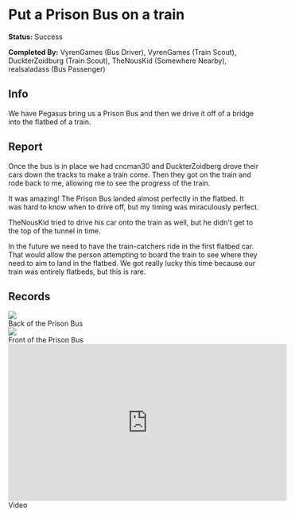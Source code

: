 # Put a Prison Bus on a train

**Status:** <span class="status success">Success</span>

**Completed By:** <span>VyrenGames</span> (Bus Driver), <span>VyrenGames</span> (Train Scout), <span>DuckterZoidburg</span> (Train Scout), <span>TheNousKid</span> (Somewhere Nearby), <span>realsaladass</span> (Bus Passenger)

## Info
We have Pegasus bring us a Prison Bus and then we drive it off of a bridge into the flatbed of a train. 

## Report
Once the bus is in place we had <span>cncman30</span> and <span>DuckterZoidberg</span> drove their cars down the tracks to make a train come. Then they got on the train and rode back to me, allowing me to see the progress of the train. 

It was amazing! The Prison Bus landed almost perfectly in the flatbed. It was hard to know when to drive off, but my timing was miraculously perfect. 

<span>TheNousKid</span> tried to drive his car onto the train as well, but he didn't get to the top of the tunnel in time. 

In the future we need to have the train-catchers ride in the first flatbed car. That would allow the person attempting to board the train to see where they need to aim to land in the flatbed. We got really lucky this time because our train was entirely flatbeds, but this is rare. 

## Records

<div class="img">
  <a target="_blank" href="https://socialclub.rockstargames.com/member/vyren11/games/gtav/snapmatic/mostrecent/photo/HIlWp1v0UUyff42UfJtMPA">
    <img src="https://prod.hosted.cloud.rockstargames.com/ugc/gta5photo/HIlWp1v0UUyff42UfJtMPA_0_0.jpg">
  </a>
  <div class="desc">Back of the Prison Bus</div>
</div>

<div class="img">
  <a target="_blank" href="https://socialclub.rockstargames.com/member/vyren11/games/gtav/snapmatic/mostrecent/photo/5eTRMf4QoESjPArwOoIG3A">
    <img src="https://prod.hosted.cloud.rockstargames.com/ugc/gta5photo/5eTRMf4QoESjPArwOoIG3A_0_0.jpg">
  </a>
  <div class="desc">Front of the Prison Bus</div>
</div>

<div class="video">
<iframe width="560" height="315" src="https://www.youtube.com/embed/THJwrx79tPk" frameborder="0" allowfullscreen></iframe>
  <div class="desc">Video</div>
</div>

